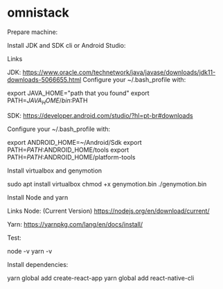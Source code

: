 # omnistack

Prepare machine:

Install JDK and SDK cli or Android Studio:

Links

JDK:
https://www.oracle.com/technetwork/java/javase/downloads/jdk11-downloads-5066655.html
Configure your ~/.bash_profile with:

export JAVA_HOME="path that you found"
export PATH=$JAVA_HOME/bin:$PATH

SDK: https://developer.android.com/studio/?hl=pt-br#downloads

Configure your ~/.bash_profile with:

export ANDROID_HOME=~/Android/Sdk
export PATH=$PATH:$ANDROID_HOME/tools
export PATH=$PATH:$ANDROID_HOME/platform-tools

Install virtualbox and genymotion

sudo apt install virtualbox
chmod +x genymotion.bin
./genymotion.bin

Install Node and yarn

Links
Node: (Current Version) https://nodejs.org/en/download/current/

Yarn: https://yarnpkg.com/lang/en/docs/install/

Test:

node -v
yarn -v

Install dependencies:

yarn global add create-react-app
yarn global add react-native-cli
